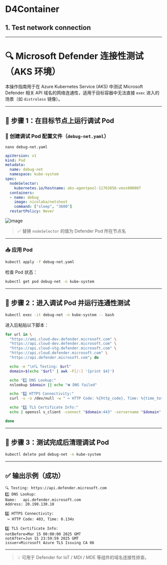 # D4Container

## 1. Test network connection

---
# 🔍 Microsoft Defender 连接性测试（AKS 环境）

本操作指南用于在 Azure Kubernetes Service (AKS) 中测试 Microsoft Defender 相关 API 域名的网络连通性，适用于目标容器中无法直接 `exec` 进入的场景（如 `distroless` 镜像）。

---

## 🚀 步骤 1：在目标节点上运行调试 Pod

### 📄 创建调试 Pod 配置文件（`debug-net.yaml`）

```
nano debug-net.yaml
```

```yaml
apiVersion: v1
kind: Pod
metadata:
  name: debug-net
  namespace: kube-system
spec:
  nodeSelector:
    kubernetes.io/hostname: aks-agentpool-11763858-vmss000007
  containers:
  - name: debug
    image: nicolaka/netshoot
    command: ["sleep", "3600"]
  restartPolicy: Never
````

![image](https://github.com/user-attachments/assets/1690df7d-10a9-4ba5-80e9-37f23270577b)


> ✅ 替换 `nodeSelector` 的值为 Defender Pod 所在节点名

---

### 📥 应用 Pod

```bash
kubectl apply -f debug-net.yaml
```

检查 Pod 状态：

```bash
kubectl get pod debug-net -n kube-system
```

---

## 🧪 步骤 2：进入调试 Pod 并运行连通性测试

```bash
kubectl exec -it debug-net -n kube-system -- bash
```

进入后粘贴以下脚本：

```bash
for url in \
  "https://ami.cloud-dev.defender.microsoft.com" \
  "https://api.cloud-dev.defender.microsoft.com" \
  "https://api.cloud-stg.defender.microsoft.com" \
  "https://api.cloud.defender.microsoft.com" \
  "https://api.defender.microsoft.com"; do

  echo -e "\n🔍 Testing: $url"
  domain=$(echo "$url" | awk -F[/:] '{print $4}')

  echo "1️⃣ DNS Lookup:"
  nslookup $domain || echo "❌ DNS failed"

  echo "2️⃣ HTTPS Connectivity:"
  curl -s -o /dev/null -w " ↪ HTTP Code: %{http_code}, Time: %{time_total}s\n" --connect-timeout 5 "$url" || echo "❌ Curl failed"

  echo "3️⃣ TLS Certificate Info:"
  echo | openssl s_client -connect "$domain:443" -servername "$domain" 2>/dev/null | openssl x509 -noout -dates -subject -issuer || echo "❌ TLS Cert fetch failed"

done
```

---

## 🧹 步骤 3：测试完成后清理调试 Pod

```bash
kubectl delete pod debug-net -n kube-system
```

---

## ✅ 输出示例（成功）

```
🔍 Testing: https://api.defender.microsoft.com
1️⃣ DNS Lookup:
Name:	api.defender.microsoft.com
Address: 20.190.130.10

2️⃣ HTTPS Connectivity:
 ↪ HTTP Code: 403, Time: 0.134s

3️⃣ TLS Certificate Info:
notBefore=Mar 15 00:00:00 2025 GMT
notAfter=Jun 15 23:59:59 2025 GMT
issuer=Microsoft Azure TLS Issuing CA 06
```

---

> 💡 可用于 Defender for IoT / MDI / MDE 等组件的域名连接性排查。
